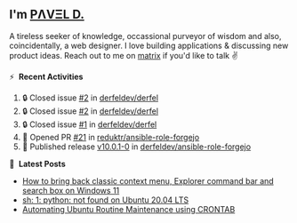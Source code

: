 ## I'm [PΛVΞL D.][homepage]

A tireless seeker of knowledge, occassional purveyor of wisdom and also, coincidentally, a web designer. I love building applications & discussing new product ideas. Reach out to me on [matrix][matrixto] if you'd like to talk ✌️


[homepage]: https://l.dimov.xyz/page?ref=github.com
[matrixto]: https://l.dimov.xyz/matrix?ref=github.com
[github]: https://l.dimov.xyz/github?ref=github.com

:zap: &nbsp;**Recent Activities**
  
<!--START_SECTION:activity-->
1. 🔒 Closed issue [#2](https://github.com/derfeldev/derfel/issues/2) in [derfeldev/derfel](https://github.com/derfeldev/derfel)
2. 🔒 Closed issue [#2](https://github.com/derfeldev/derfel/issues/2) in [derfeldev/derfel](https://github.com/derfeldev/derfel)
3. 🔒 Closed issue [#1](https://github.com/derfeldev/derfel/issues/1) in [derfeldev/derfel](https://github.com/derfeldev/derfel)
4. 💪 Opened PR [#21](https://github.com/reduktr/ansible-role-forgejo/pull/21) in [reduktr/ansible-role-forgejo](https://github.com/reduktr/ansible-role-forgejo)
5. 🚀 Published release [v10.0.1-0](https://github.com/derfeldev/ansible-role-forgejo/releases/tag/v10.0.1-0) in [derfeldev/ansible-role-forgejo](https://github.com/derfeldev/ansible-role-forgejo)
<!--END_SECTION:activity-->

📑 &nbsp;**Latest Posts**

<!-- DIMOV-POST-LIST:START -->
- [How to bring back classic context menu, Explorer command bar and search box on Windows 11](https://www.dimov.xyz/how-to-bring-back-classic-context-menu-explorer-command-bar-and-search-box-on-windows-11/)
- [sh: 1: python: not found on Ubuntu 20.04 LTS](https://www.dimov.xyz/sh-1-python-not-found/)
- [Automating Ubuntu Routine Maintenance using CRONTAB](https://www.dimov.xyz/automating-ubuntu-routine-maintenance-using-crontab/)
<!-- DIMOV-POST-LIST:END -->

